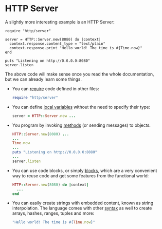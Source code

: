 # HTTP Server

A slightly more interesting example is an HTTP Server:

```crystal
require "http/server"

server = HTTP::Server.new(8080) do |context|
  context.response.content_type = "text/plain"
  context.response.print "Hello world! The time is #{Time.now}"
end

puts "Listening on http://0.0.0.0:8080"
server.listen
```

The above code will make sense once you read the whole documentation, but we can already learn some things.

* You can [require](../syntax_and_semantics/requiring_files.html) code defined in other files:

    ```ruby
    require "http/server"
    ```
* You can define [local variables](../syntax_and_semantics/local_variables.html) without the need to specify their type:

    ```ruby
    server = HTTP::Server.new ...
    ```

* You program by invoking [methods](../syntax_and_semantics/classes_and_methods.html) (or sending messages) to objects.

    ```ruby
    HTTP::Server.new(8080) ...
    ...
    Time.now
    ...
    puts "Listening on http://0.0.0.0:8080"
    ...
    server.listen
    ```

* You can use code blocks, or simply [blocks](../syntax_and_semantics/blocks_and_procs.html), which are a very convenient way to reuse code and get some features from the functional world:

    ```ruby
    HTTP::Server.new(8080) do |context|
      ...
    end
    ```

* You can easily create strings with embedded content, known as string interpolation. The language comes with other [syntax](../syntax_and_semantics/literals.html) as well to create arrays, hashes, ranges, tuples and more:

    ```ruby
    "Hello world! The time is #{Time.now}"
    ```


